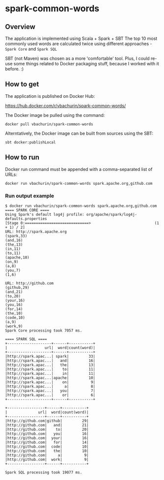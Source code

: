 # spark-common-words

## Overview 
The application is implemented using Scala + Spark + SBT
The top 10 most commonly used words are calculated twice using different approaches - `Spark Core` and `Spark SQL`

SBT (not Maven) was chosen as a more 'comfortable' tool. 
Plus, I could re-use some things related to Docker packaging stuff, because I worked with it before. :)

## How to get
The application is published on Docker Hub:

https://hub.docker.com/r/vbachurin/spark-common-words/

The Docker image be pulled using the command:

`docker pull vbachurin/spark-common-words`

Alterntatively, the Docker image can be built from sources using the SBT:

`sbt docker:publishLocal`

## How to run
Docker run command must be appended with a comma-separated list of URLs:

`docker run vbachurin/spark-common-words spark.apache.org,github.com`

### Run output example

```
$ docker run vbachurin/spark-common-words spark.apache.org,github.com
==== SPARK CORE ====
Using Spark's default log4j profile: org/apache/spark/log4j-defaults.properties
[Stage 0:=============================>                             (1 + 1) / 2]
URL: http://spark.apache.org
(spark,33)
(and,16)
(the,13)
(in,11)
(to,11)
(apache,10)
(on,9)
(a,8)
(you,7)
(1,6)

URL: http://github.com
(github,29)
(and,21)
(to,20)
(your,16)
(you,16)
(for,14)
(the,10)
(code,10)
(a,9)
(work,9)
Spark Core processing took 7057 ms.

==== SPARK SQL ====
+--------------------+------+-----------+
|                 url|  word|count(word)|
+--------------------+------+-----------+
|http://spark.apac...| spark|         33|
|http://spark.apac...|   and|         16|
|http://spark.apac...|   the|         13|
|http://spark.apac...|    to|         11|
|http://spark.apac...|    in|         11|
|http://spark.apac...|apache|         10|
|http://spark.apac...|    on|          9|
|http://spark.apac...|     a|          8|
|http://spark.apac...|   you|          7|
|http://spark.apac...|    or|          6|
+--------------------+------+-----------+

+-----------------+------+-----------+
|              url|  word|count(word)|
+-----------------+------+-----------+
|http://github.com|github|         29|
|http://github.com|   and|         21|
|http://github.com|    to|         20|
|http://github.com|   you|         16|
|http://github.com|  your|         16|
|http://github.com|   for|         14|
|http://github.com|  code|         10|
|http://github.com|   the|         10|
|http://github.com|     a|          9|
|http://github.com|  work|          9|
+-----------------+------+-----------+

Spark SQL processing took 19077 ms.


```
